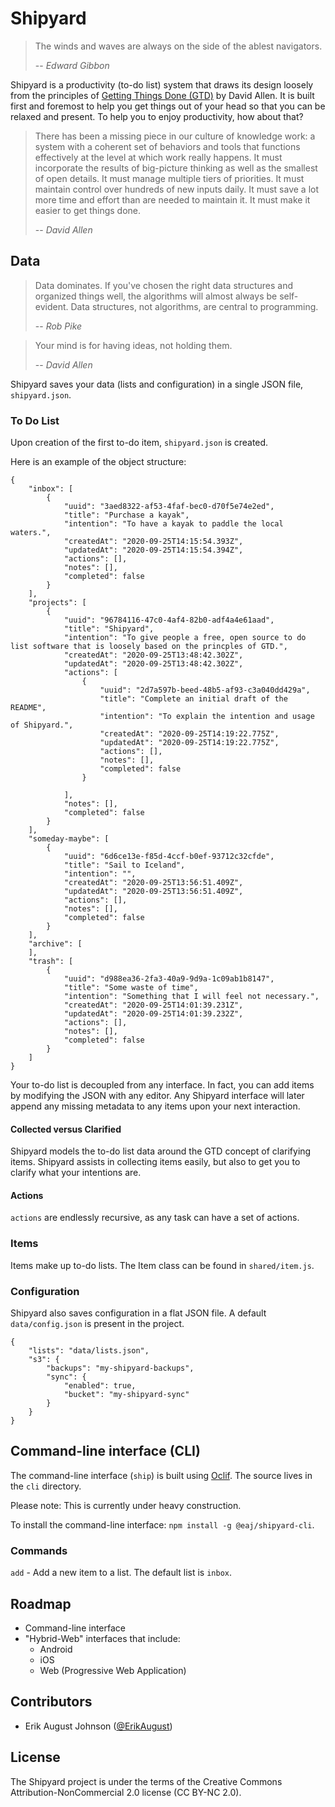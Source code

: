 # Shipyard
> The winds and waves are always on the side of the ablest navigators.
>
> -- <cite>Edward Gibbon</cite>

Shipyard is a productivity (to-do list) system that draws its design loosely from the principles of [Getting Things Done (GTD)](https://gettingthingsdone.com/what-is-gtd/) by David Allen. It is built first and foremost to help you get things out of your head so that you can be relaxed and present. To help you to enjoy productivity, how about that?

> There has been a missing piece in our culture of knowledge work: a system with a coherent set of behaviors and tools that functions effectively at the level at which work really happens. It must incorporate the results of big-picture thinking as well as the smallest of open details. It must manage multiple tiers of priorities. It must maintain control over hundreds of new inputs daily. It must save a lot more time and effort than are needed to maintain it. It must make it easier to get things done.
> 
> -- <cite>David Allen</cite>
  
## Data
> Data dominates. If you've chosen the right data structures and organized things well, the algorithms will almost always be self-evident. Data structures, not algorithms, are central to programming.
>
> -- <cite>Rob Pike</cite>

> Your mind is for having ideas, not holding them.  
>  
> -- <cite>David Allen</cite>

Shipyard saves your data (lists and configuration) in a single JSON file, `shipyard.json`.

### To Do List
Upon creation of the first to-do item, `shipyard.json` is created.

Here is an example of the object structure:
```
{
    "inbox": [
        {
            "uuid": "3aed8322-af53-4faf-bec0-d70f5e74e2ed",
            "title": "Purchase a kayak",
            "intention": "To have a kayak to paddle the local waters.",
            "createdAt": "2020-09-25T14:15:54.393Z",
            "updatedAt": "2020-09-25T14:15:54.394Z",
            "actions": [],
            "notes": [],
            "completed": false
        }
    ],
    "projects": [
        {
            "uuid": "96784116-47c0-4af4-82b0-adf4a4e61aad",
            "title": "Shipyard",
            "intention": "To give people a free, open source to do list software that is loosely based on the princples of GTD.",
            "createdAt": "2020-09-25T13:48:42.302Z",
            "updatedAt": "2020-09-25T13:48:42.302Z",
            "actions": [
                {
                    "uuid": "2d7a597b-beed-48b5-af93-c3a040dd429a",
                    "title": "Complete an initial draft of the README",
                    "intention": "To explain the intention and usage of Shipyard.",
                    "createdAt": "2020-09-25T14:19:22.775Z",
                    "updatedAt": "2020-09-25T14:19:22.775Z",
                    "actions": [],
                    "notes": [],
                    "completed": false
                }

            ],
            "notes": [],
            "completed": false
        }
    ],
    "someday-maybe": [
        {
            "uuid": "6d6ce13e-f85d-4ccf-b0ef-93712c32cfde",
            "title": "Sail to Iceland",
            "intention": "",
            "createdAt": "2020-09-25T13:56:51.409Z",
            "updatedAt": "2020-09-25T13:56:51.409Z",
            "actions": [],
            "notes": [],
            "completed": false
        }
    ],
    "archive": [
    ],
    "trash": [
        {
            "uuid": "d988ea36-2fa3-40a9-9d9a-1c09ab1b8147",
            "title": "Some waste of time",
            "intention": "Something that I will feel not necessary.",
            "createdAt": "2020-09-25T14:01:39.231Z",
            "updatedAt": "2020-09-25T14:01:39.232Z",
            "actions": [],
            "notes": [],
            "completed": false
        }
    ]
}
```
Your to-do list is decoupled from any interface. In fact, you can add items by modifying the JSON with any editor. Any Shipyard interface will later append any missing metadata to any items upon your next interaction.

#### Collected versus Clarified

Shipyard models the to-do list data around the GTD concept of clarifying items. Shipyard assists in collecting items easily, but also to get you to clarify what your intentions are.

#### Actions
`actions` are endlessly recursive, as any task can have a set of actions.

### Items
Items make up to-do lists. The Item class can be found in `shared/item.js`.

### Configuration
Shipyard also saves configuration in a flat JSON file. A default `data/config.json` is present in the project.
```
{
    "lists": "data/lists.json",
    "s3": {
        "backups": "my-shipyard-backups",
        "sync": {
            "enabled": true,
            "bucket": "my-shipyard-sync"
        }
    }
}
```

## Command-line interface (CLI)
The command-line interface (`ship`) is built using [Oclif](https://oclif.io/). The source lives in the `cli` directory.

Please note: This is currently under heavy construction.

To install the command-line interface:
`npm install -g @eaj/shipyard-cli`.

### Commands
`add` - Add a new item to a list. The default list is `inbox`.

## Roadmap  
  
- Command-line interface  
- "Hybrid-Web" interfaces that include:  
  - Android  
  - iOS  
  - Web (Progressive Web Application)
  
## Contributors
- Erik August Johnson ([@ErikAugust](https://github.com/ErikAugust))

## License
The Shipyard project is under the terms of the Creative Commons Attribution-NonCommercial 2.0 license (CC BY-NC 2.0).